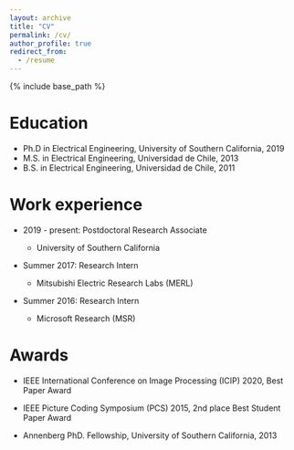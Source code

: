 ```yaml
---
layout: archive
title: "CV"
permalink: /cv/
author_profile: true
redirect_from:
  - /resume
---
```


{% include base_path %}

Education
======
* Ph.D in Electrical Engineering, University of Southern California, 2019 
* M.S. in Electrical Engineering, Universidad de Chile, 2013
* B.S. in Electrical Engineering, Universidad de Chile, 2011

Work experience
======
* 2019 - present: Postdoctoral Research Associate 
  * University of Southern California
  
* Summer 2017: Research Intern
  * Mitsubishi Electric Research Labs (MERL)
  
* Summer 2016: Research Intern
  * Microsoft Research (MSR)

Awards
======

* IEEE International Conference on Image Processing (ICIP) 2020, Best Paper Award

* IEEE Picture Coding Symposium (PCS) 2015,  2nd place Best Student Paper Award

* Annenberg PhD. Fellowship, University of Southern California, 2013
